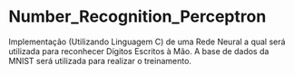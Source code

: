 # Number_Recognition_Perceptron
Implementação (Utilizando Linguagem C) de uma Rede Neural a qual será utilizada para reconhecer Dígitos Escritos à Mão. A base de dados da MNIST será utilizada para realizar o treinamento.
